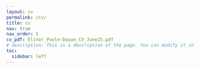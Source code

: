 ```yaml
---
layout: cv
permalink: /cv/
title: cv
nav: true
nav_order: 5
cv_pdf: Elinor_Poole-Dayan_CV_June25.pdf
# description: This is a description of the page. You can modify it in '_pages/cv.md'. You can also change or remove the top pdf download button.
toc:
  sidebar: left
---
```

